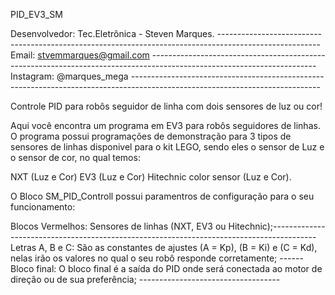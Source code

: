  PID_EV3_SM
 
Desenvolvedor: Tec.Eletrônica - Steven Marques. -------------------------------------------------------------------------------------------------------
Email: stvemmarques@gmail.com -----------------------------------------------------------------------------------------------------------------------
Instagram: @marques_mega -----------------------------------------------------------------------------------------------------------------------------

Controle PID para robôs seguidor de linha com dois sensores de luz ou cor!

Aqui você encontra um programa em EV3 para robôs seguidores de linhas. O programa possui programações de demonstração para 3 tipos de sensores de linhas disponivel para o kit LEGO, sendo eles o sensor de Luz e o sensor de cor, no qual temos: 

NXT (Luz e Cor)
EV3 (Luz e Cor) 
Hitechnic color sensor (Luz e Cor).

O Bloco SM_PID_Controll possui paramentros de configuração para o seu funcionamento:

Blocos Vermelhos: Sensores de linhas (NXT, EV3 ou Hitechnic);-----------------------------------------------------------------------------------------
Letras A, B e C: São as constantes de ajustes (A = Kp), (B = Ki) e (C = Kd), nelas irão os valores no qual o seu robô responde corretamente; ------
Bloco final: O bloco final é a saída do PID onde será conectada ao motor de direção ou de sua preferência; -----------------------------------
